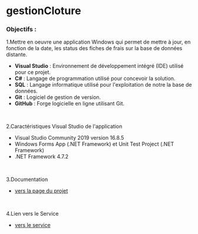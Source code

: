 # gestionCloture

### Objectifs :

1.Mettre en oeuvre une application Windows qui permet de mettre à jour, en fonction de la date, les status des fiches de frais sur la base de données distante.

- **Visual Studio** : Environnement de développement intégré (IDE) utilisé pour ce projet.
- **C#** : Langage de programmation utilisé pour concevoir la solution.
- **SQL** : Langage informatique utilisé pour l'exploitation de notre la base de données.
- **Git** : Logiciel de gestion de version.
- **GitHub** : Forge logicielle en ligne utilisant Git.
<br>
  
2.Caractéristiques Visual Studio de l'application

 - Visual Studio Community 2019 version 16.8.5
 - Windows Forms App (.NET Framework) et Unit Test Project (.NET Framework)
 - .NET Framework 4.7.2

 <br>
 
 3.Documentation 
 
 - [vers la page du projet]()
 
  
 
  <br>
  
 4.Lien vers le Service
 
 - [vers le service]()


